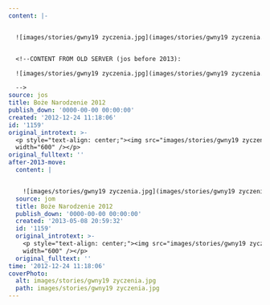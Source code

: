 ```yaml
---
content: |-


  ![images/stories/gwny19 zyczenia.jpg](images/stories/gwny19 zyczenia.jpg)


  <!--CONTENT FROM OLD SERVER (jos before 2013): 

  ![images/stories/gwny19 zyczenia.jpg](images/stories/gwny19 zyczenia.jpg)

  -->
source: jos
title: Boże Narodzenie 2012
publish_down: '0000-00-00 00:00:00'
created: '2012-12-24 11:18:06'
id: '1159'
original_introtext: >-
  <p style="text-align: center;"><img src="images/stories/gwny19 zyczenia.jpg"
  width="600" /></p>
original_fulltext: ''
after-2013-move:
  content: |


    ![images/stories/gwny19 zyczenia.jpg](images/stories/gwny19 zyczenia.jpg)
  source: jom
  title: Boże Narodzenie 2012
  publish_down: '0000-00-00 00:00:00'
  created: '2013-05-08 20:59:32'
  id: '1159'
  original_introtext: >-
    <p style="text-align: center;"><img src="images/stories/gwny19 zyczenia.jpg"
    width="600" /></p>
  original_fulltext: ''
time: '2012-12-24 11:18:06'
coverPhoto:
  alt: images/stories/gwny19 zyczenia.jpg
  path: images/stories/gwny19 zyczenia.jpg
---
```

<!--CONTENT FROM OLD SERVER (jos before 2013): 



-->

<!--{{json:{"created_date":"2012-12-24 11:18:06","publish_down":"0000-00-00 00:00:00","id":"1159"}}}-->
